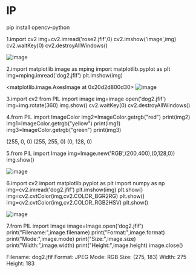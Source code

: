 # IP
pip install opencv-python

1.import cv2
img=cv2.imread('rose2.jfif',0)
cv2.imshow('image',img)
cv2.waitKey(0)
cv2.destroyAllWindows()

![image](https://user-images.githubusercontent.com/97940333/173563349-a090516a-01fc-41ea-9bbe-e408be4d60e8.png)



2.import matplotlib.image as mping
import matplotlib.pyplot as plt
img=mping.imread('dog2.jfif')
plt.imshow(img)

<matplotlib.image.AxesImage at 0x20d2d800d30>
![image](https://user-images.githubusercontent.com/97940333/173562778-db9f04a6-c59c-4abb-9e7d-08c4f6bf7261.png)


3.import cv2 
from PIL import image
img=image open('dog2.jfif')
img=img.rotate(360)
img.show()
cv2.waitKey(0)
cv2.destroyAllWindows()

4.from PIL import ImageColor
img2=ImageColor.getrgb("red")
print(img2)
img1=ImageColor.getrgb("yellow")
print(img1)
img3=ImageColor.getrgb("green")
print(img3)

(255, 0, 0)
(255, 255, 0)
(0, 128, 0)

5.from PIL import Image
img=Image.new('RGB',(200,400),(0,128,0))
img.show()

![image](https://user-images.githubusercontent.com/97940333/173563061-31622e2c-cf59-4e93-aaea-edff11c42a41.png)



6.import cv2
import matplotlib.pyplot as plt
import numpy as np
img=cv2.imread('dog2.jfif')
plt.imshow(img)
plt.show()
img=cv2.cvtColor(img,cv2.COLOR_BGR2RG)
plt.show()
img=cv2.cvtColor(img,cv2.COLOR_RGB2HSV)
plt.show()

![image](https://user-images.githubusercontent.com/97940333/173562236-8862725d-baff-4b6a-a2c9-3ec8277aad3f.png)


7.from PIL import Image
image=Image.open('dog2.jfif')
print("Filename:",image.filename)
print("Format:",image.format)
print("Mode:",image.mode)
print("Size:",image.size)
print("Width:",image.width)
print("Height:",image.height)
image.close()

Filename: dog2.jfif
Format: JPEG
Mode: RGB
Size: (275, 183)
Width: 275
Height: 183






